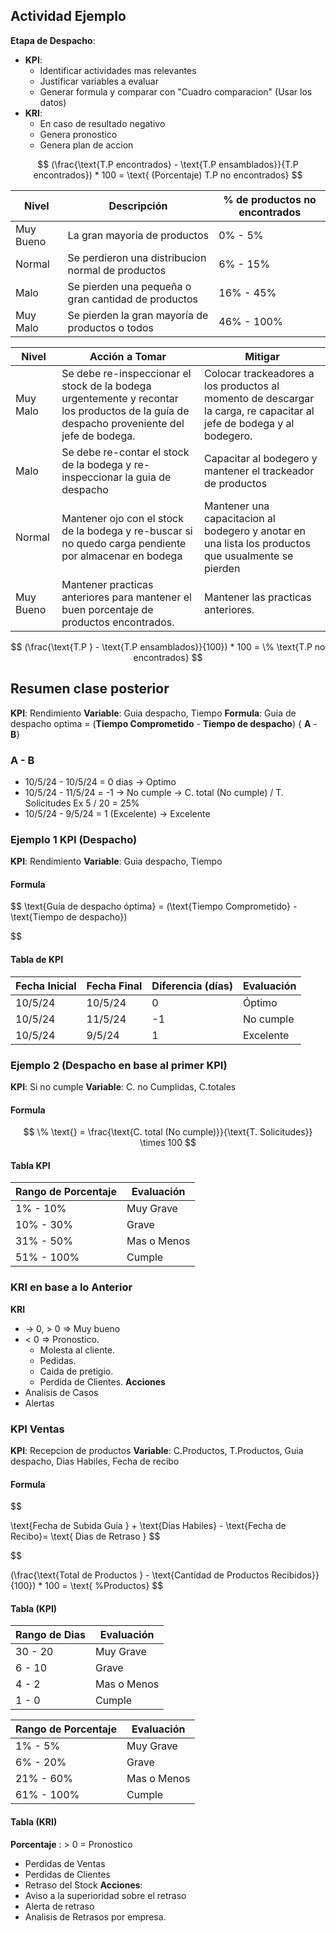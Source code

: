 ## Actividad Ejemplo
**Etapa de Despacho**: 
- **KPI**: 
	- Identificar actividades mas relevantes
	- Justificar variables a evaluar
	- Generar formula y comparar con "Cuadro comparacion" (Usar los datos)
- **KRI**: 
	- En caso de resultado negativo
	- Genera pronostico
	- Genera plan de accion


$$ 
(\frac{\text{T.P encontrados} - \text{T.P ensamblados}}{T.P encontrados}) * 100 =  \text{ (Porcentaje) T.P no encontrados}
$$


| Nivel     | Descripción                                         | % de productos no encontrados |
| --------- | --------------------------------------------------- | ----------------------------- |
| Muy Bueno | La gran mayoria de productos                        | 0% - 5%                       |
| Normal    | Se perdieron una distribucion normal de productos   | 6% - 15%                      |
| Malo      | Se pierden una pequeña o gran cantidad de productos | 16% - 45%                     |
| Muy Malo  | Se pierden la gran mayoría de productos o todos     | 46% - 100%                    |


| Nivel     | Acción a Tomar                                                                                                                             | Mitigar                                                                                                              |
| --------- | ------------------------------------------------------------------------------------------------------------------------------------------ | -------------------------------------------------------------------------------------------------------------------- |
| Muy Malo  | Se debe re-inspeccionar el stock de la bodega urgentemente y recontar los productos de la guía de despacho proveniente del jefe de bodega. | Colocar trackeadores a los productos al momento de descargar la carga, re capacitar al jefe de bodega y al bodegero. |
| Malo      | Se debe re-contar el stock de la bodega y re-inspeccionar la guia de despacho                                                              | Capacitar al bodegero y mantener el trackeador de productos                                                          |
| Normal    | Mantener ojo con el stock de la bodega y re-buscar si no quedo carga pendiente por almacenar en bodega                                     | Mantener una capacitacion al bodegero y anotar en una lista los productos que usualmente se pierden                  |
| Muy Bueno | Mantener practicas anteriores para mantener el buen porcentaje de productos encontrados.                                                   | Mantener las practicas anteriores.                                                                                   |


$$ 
(\frac{\text{T.P } - \text{T.P ensamblados}}{100}) * 100 =  \% \text{T.P no encontrados}
$$


## Resumen clase posterior
**KPI**: Rendimiento
**Variable**: Guia despacho, Tiempo
**Formula**: Guia de despacho optima = (**Tiempo Comprometido** - **Tiempo de despacho**) { **A** - **B**}
### A - B
- 10/5/24 - 10/5/24 = 0 dias -> Optimo
-  10/5/24 - 11/5/24 = -1 -> No cumple -> C. total (No cumple) / T. Solicitudes Ex 5 / 20 = 25%
- 10/5/24 - 9/5/24 = 1 (Excelente) -> Excelente

### Ejemplo 1 KPI (Despacho)
**KPI**: Rendimiento
**Variable**: Guia despacho, Tiempo
#### Formula

$$
\text{Guía de despacho óptima} = (\text{Tiempo Comprometido} - \text{Tiempo de despacho})

$$
#### Tabla de KPI

| Fecha Inicial | Fecha Final | Diferencia (días) | Evaluación |
| ------------- | ----------- | ----------------- | ---------- |
| 10/5/24       | 10/5/24     | 0                 | Óptimo     |
| 10/5/24       | 11/5/24     | -1                | No cumple  |
| 10/5/24       | 9/5/24      | 1                 | Excelente  |

### Ejemplo 2 (Despacho en base al primer KPI)
**KPI**: Si no cumple
**Variable**: C. no Cumplidas, C.totales

#### Formula

$$
\% \text{} = \frac{\text{C. total (No cumple)}}{\text{T. Solicitudes}} \times 100
$$
#### Tabla KPI

| Rango de Porcentaje | Evaluación  |
| ------------------- | ----------- |
| 1% - 10%            | Muy Grave   |
| 10% - 30%           | Grave       |
| 31% - 50%           | Mas o Menos |
| 51% - 100%          | Cumple      |


### KRI en base a lo Anterior
**KRI**
- →  0, > 0 ⇒ Muy bueno
- < 0 ⇒ Pronostico.
	- Molesta al cliente.
	- Pedidas.
	- Caida de pretigio.
	- Perdida de Clientes.
**Acciones**
- Analisis de Casos
- Alertas



### KPI Ventas
**KPI**: Recepcion de productos
**Variable**: C.Productos, T.Productos, Guia despacho, Dias Habiles, Fecha de recibo

#### Formula

$$
 
\text{Fecha de Subida Guia } + \text{Dias Habiles} - \text{Fecha de Recibo}=  \text{ Dias de Retraso }
$$

$$
 
(\frac{\text{Total de Productos } - \text{Cantidad de Productos Recibidos}}{100}) * 100 =  \text{ \%Productos}
$$

#### Tabla (KPI)

| Rango de Dias | Evaluación  |
| ------------- | ----------- |
| 30 - 20       | Muy Grave   |
| 6 - 10        | Grave       |
| 4 - 2         | Mas o Menos |
| 1 - 0         | Cumple      |

| Rango de Porcentaje | Evaluación  |
| ------------------- | ----------- |
| 1% - 5%             | Muy Grave   |
| 6% - 20%            | Grave       |
| 21% - 60%           | Mas o Menos |
| 61% - 100%          | Cumple      |

#### Tabla (KRI)

**Porcentaje** : > 0 = Pronostico
- Perdidas de Ventas
- Perdidas de Clientes
- Retraso del Stock
**Acciones**:
- Aviso a la superioridad sobre el retraso
- Alerta de retraso
- Analisis de Retrasos por empresa.




